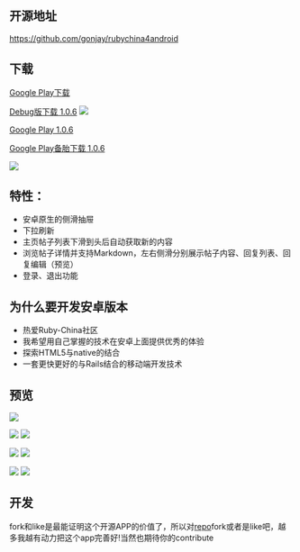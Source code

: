 ## 开源地址
  https://github.com/gonjay/rubychina4android

## 下载

  [Google Play下载](https://play.google.com/store/apps/details?id=org.rubychina.app)

  [Debug版下载 1.0.6](https://github.com/gonjay/rubychina4android/blob/master/app/build/apk/app-debug-unaligned.apk?raw=true)
  ![](https://raw.github.com/gonjay/rubychina4android/master/shots/unsigned-apk.png)

  [Google Play 1.0.6](https://play.google.com/store/apps/details?id=org.rubychina.app)
  
  [Google Play备胎下载 1.0.6](https://github.com/gonjay/rubychina4android/blob/master/app/build/apk/app-signed.apk?raw=true)
  
  ![](https://raw.github.com/gonjay/rubychina4android/master/shots/signed-apk.png)

## 特性：

 * 安卓原生的侧滑抽屉
 * 下拉刷新
 * 主页帖子列表下滑到头后自动获取新的内容
 * 浏览帖子详情并支持Markdown，左右侧滑分别展示帖子内容、回复列表、回复编辑（预览）
 * 登录、退出功能

## 为什么要开发安卓版本

 * 热爱Ruby-China社区
 * 我希望用自己掌握的技术在安卓上面提供优秀的体验
 * 探索HTML5与native的结合
 * 一套更快更好的与Rails结合的移动端开发技术

## 预览

![](http://rubychina.qiniudn.com/Screenshot_2014-02-12-12-33-06.png?imageView2/1/w/300/h/550)

![](http://rubychina.qiniudn.com/media-20140204%20(1).png?imageView2/1/w/300/h/550) ![](http://rubychina.qiniudn.com/device-2014-02-10-232412.png?imageView2/1/w/300/h/550)

![](http://rubychina.qiniudn.com/media-20140204.png?imageView2/1/w/300/h/550) ![](http://rubychina.qiniudn.com/device-2014-02-07-135606.png?imageView2/1/w/300/h/550)

![](http://rubychina.qiniudn.com/media-20140204%20(2).png?imageView2/1/w/300/h/550) ![](http://rubychina.qiniudn.com/media-20140204%20(3).png?imageView2/1/w/300/h/550)

## 开发

  fork和like是最能证明这个开源APP的价值了，所以对[repo](https://github.com/gonjay/rubychina4android)fork或者是like吧，越多我越有动力把这个app完善好!当然也期待你的contribute